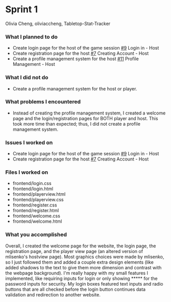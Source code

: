 # Sprint 1

Olivia Cheng, oliviaccheng, Tabletop-Stat-Tracker

### What I planned to do
* Create login page for the host of the game session [#9](https://github.com/utk-cs340-fall24/Tabletop-Stat-Tracker/issues/9) Login in - Host
* Create registration page for the host [#7](https://github.com/utk-cs340-fall24/Tabletop-Stat-Tracker/issues/7) Creating Account - Host
* Create a profile management system for the host [#11](https://github.com/utk-cs340-fall24/Tabletop-Stat-Tracker/issues/11) Profile Management - Host

### What I did not do
* Create a profile management system for the host or player. 

### What problems I encountered
* Instead of creating the profile management system, I created a welcome page and the login/registration pages for BOTH player and host. This took more time than expected; thus, I did not create a profile management system.

### Issues I worked on
* Create login page for the host of the game session [#9](https://github.com/utk-cs340-fall24/Tabletop-Stat-Tracker/issues/9) Login in - Host
* Create registration page for the host [#7](https://github.com/utk-cs340-fall24/Tabletop-Stat-Tracker/issues/7) Creating Account - Host

### Files I worked on
* frontend/login.css
* frontend/login.html
* frontend/playerview.html
* frontend/playerview.css
* frontend/register.css
* frontend/register.html
* frontend/welcome.css
* frontend/welcome.html

### What you accomplished
Overall, I created the welcome page for the website, the login page, the registration page, and the player view page (an altered version of mlisenko's hostview page). Most graphics choices were made by mlisenko, so I just followed them and added a couple extra design elements (like added shadows to the text to give them more dimension and contrast with the webpage background). I'm really happy with my small features I implemented, like requiring inputs for login or only showing ***** for the password inputs for security. My login boxes featured text inputs and radio buttons that are all checked before the login button continues data validation and redirection to another website. 
